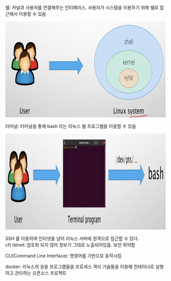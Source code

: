 쉘: 커널과 사용자를 연결해주는 인터페이스. 사용자가 시스템을 이용하기 위해 쉘로 접근해서 이용할 수 있음

<img src="img/img1.png" width=600 height=300>

터미널: 터미널을 통해 bash 라는 리눅스 쉘 프로그램을 이용할 수 있음

<img src="img/img2.png" width=600 height=300>

SSH 를 이용하여 인터넷을 넘어 리눅스 서버에 원격으로 접근할 수 있다. <br>
cf) telnet: 암호화 되지 않아 정보가 그대로 노출되어있음. 보안 취약함 <br>

CLI(Command Line Interface): 명령어를 기반으로 동작시킴 <br>

docker: 리눅스의 응용 프로그램들을 프로세스 격리 기술들을 이용해 컨테이너로 실행하고 관리하는 오픈소스 프로젝트